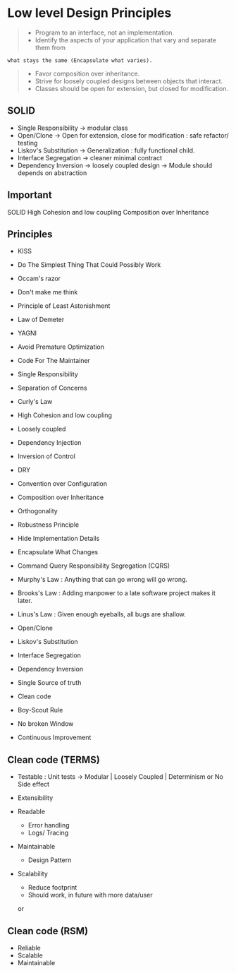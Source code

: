 # Low level Design Principles

> - Program to an interface, not an implementation.
> - Identify the aspects of your application that vary and separate them from

    what stays the same (Encapsulate what varies).

> - Favor composition over inheritance.
> - Strive for loosely coupled designs between objects that interact.
> - Classes should be open for extension, but closed for modification.

## SOLID

- Single Responsibility
  -> modular class
- Open/Clone
  -> Open for extension, close for modification : safe refactor/ testing
- Liskov's Substitution
  -> Generalization : fully functional child.
- Interface Segregation
  -> cleaner minimal contract
- Dependency Inversion
  -> loosely coupled design
  -> Module should depends on abstraction

## Important

SOLID
High Cohesion and low coupling
Composition over Inheritance

## Principles

- KISS
- Do The Simplest Thing That Could Possibly Work
- Occam's razor
- Don't make me think
- Principle of Least Astonishment

- Law of Demeter

- YAGNI
- Avoid Premature Optimization

- Code For The Maintainer

- Single Responsibility
- Separation of Concerns
- Curly's Law
- High Cohesion and low coupling
- Loosely coupled
- Dependency Injection
- Inversion of Control

- DRY
- Convention over Configuration
- Composition over Inheritance

- Orthogonality
- Robustness Principle
- Hide Implementation Details
- Encapsulate What Changes

- Command Query Responsibility Segregation (CQRS)

- Murphy's Law : Anything that can go wrong will go wrong.
- Brooks's Law : Adding manpower to a late software project makes it later.
- Linus's Law : Given enough eyeballs, all bugs are shallow.

- Open/Clone
- Liskov's Substitution
- Interface Segregation
- Dependency Inversion
- Single Source of truth

- Clean code
- Boy-Scout Rule
- No broken Window
- Continuous Improvement

## Clean code (TERMS)

- Testable :
  Unit tests -> Modular | Loosely Coupled | Determinism or No Side effect
- Extensibility
- Readable
  - Error handling
  - Logs/ Tracing
- Maintainable
  - Design Pattern
- Scalability

  - Reduce footprint
  - Should work, in future with more data/user

  or

## Clean code (RSM)

- Reliable
- Scalable
- Maintainable
